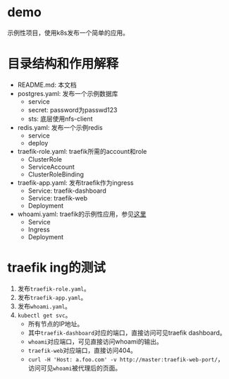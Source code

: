 # demo

示例性项目，使用k8s发布一个简单的应用。

# 目录结构和作用解释

* README.md: 本文档
* postgres.yaml: 发布一个示例数据库
  * service
  * secret: password为passwd123
  * sts: 底层使用nfs-client
* redis.yaml: 发布一个示例redis
  * service
  * deploy
* traefik-role.yaml: traefik所需的account和role
  * ClusterRole
  * ServiceAccount
  * ClusterRoleBinding
* traefik-app.yaml: 发布traefik作为ingress
  * Service: traefik-dashboard
  * Service: traefik-web
  * Deployment
* whoami.yaml: traefik的示例性应用，参见[这里](https://doc.traefik.io/traefik/getting-started/quick-start-with-kubernetes/)
  * Service
  * Ingress
  * Deployment

# traefik ing的测试

1. 发布`traefik-role.yaml`。
2. 发布`traefik-app.yaml`。
3. 发布`whoami.yaml`。
4. `kubectl get svc`。
   * 所有节点的IP地址。
   * 其中`traefik-dashboard`对应的端口，直接访问可见traefik dashboard。
   * `whoami`对应端口，可见直接访问whoami的输出。
   * `traefik-web`对应端口，直接访问404。
   * `curl -H 'Host: a.foo.com' -v http://master:traefik-web-port/`，访问可见`whoami`被代理后的页面。
